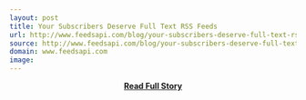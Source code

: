 ```yaml
---
layout: post
title: Your Subscribers Deserve Full Text RSS Feeds
url: http://www.feedsapi.com/blog/your-subscribers-deserve-full-text-rss-feeds/
source: http://www.feedsapi.com/blog/your-subscribers-deserve-full-text-rss-feeds/
domain: www.feedsapi.com
image: 
---
```


<p></p>
<center><p><a href="http://www.feedsapi.com/blog/your-subscribers-deserve-full-text-rss-feeds/" style='padding:25px; font-sze:18px; font-weight: bold;'>Read Full Story</a></p></center>
